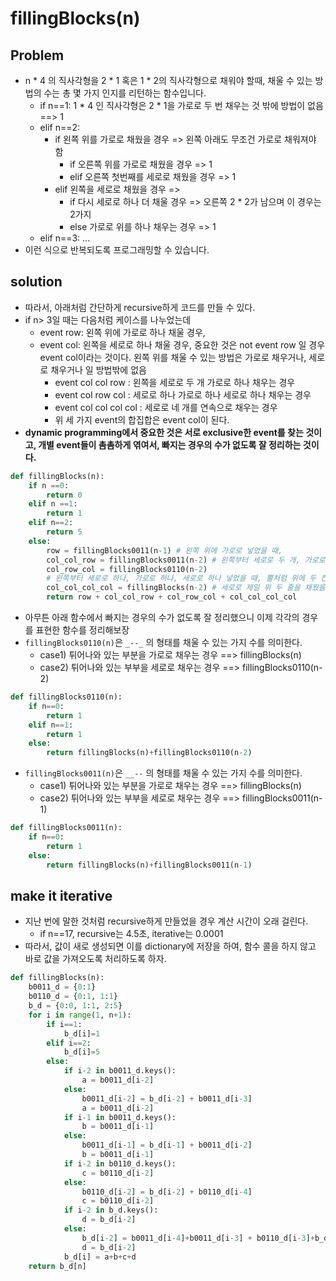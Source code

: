# fillingBlocks(n)

## Problem

- n * 4 의 직사각형을 2 * 1 혹은 1 * 2의 직사각형으로 채워야 할때, 채울 수 있는 방법의 수는 총 몇 가지 인지를 리턴하는 함수입니다. 
	- if n==1: 1 * 4 인 직사각형은 2 * 1을 가로로 두 번 채우는 것 밖에 방법이 없음 ==> 1
	- elif n==2:
		- if 왼쪽 위를 가로로 채웠을 경우 => 왼쪽 아래도 무조건 가로로 채워져야 함
			- if 오른쪽 위를 가로로 채웠을 경우 => 1
			- elif 오른쪽 첫번째를 세로로 채웠을 경우 => 1
		- elif 왼쪽을 세로로 채웠을 경우 => 
			- if 다시 세로로 하나 더 채울 경우 => 오른쪽 2 * 2가 남으며 이 경우는 2가지 
			- else 가로로 위를 하나 채우는 경우 => 1
	- elif n==3: 
		...
- 이런 식으로 반복되도록 프로그래밍할 수 있습니다. 


## solution 

- 따라서, 아래처럼 간단하게 recursive하게 코드를 만들 수 있다.
- if n> 3일 때는 다음처럼 케이스를 나누었는데 
	- event row: 왼쪽 위에 가로로 하나 채울 경우, 
	- event col: 왼쪽을 세로로 하나 채울 경우, 중요한 것은 not event row 일 경우 event col이라는 것이다. 왼쪽 위를 채울 수 있는 방법은 가로로 채우거나, 세로로 채우거나 일 방법밖에 없음
		- event col col row : 왼쪽을 세로로 두 개 가로로 하나 채우는 경우 
		- event col row col : 세로로 하나 가로로 하나 세로로 하나 채우는 경우 
		- event col col col col : 세로로 네 개를 연속으로 채우는 경우
		- 위 세 가지 event의 합집합은 event col이 된다. 
- **dynamic programming에서 중요한 것은 서로 exclusive한 event를 찾는 것이고, 개별 event들이 촘촘하게 엮여서, 빠지는 경우의 수가 없도록 잘 정리하는 것이다.**

```python
def fillingBlocks(n):
    if n ==0:
        return 0
    elif n ==1:
        return 1
    elif n==2:
        return 5
    else:
        row = fillingBlocks0011(n-1) # 왼쪽 위에 가로로 넣었을 때, 
        col_col_row = fillingBlocks0011(n-2) # 왼쪽부터 세로로 두 개, 가로로 하나 넣었을 경우, 
        col_row_col = fillingBlocks0110(n-2)
        # 왼쪽부터 세로로 하나, 가로로 하나, 세로로 하나 넣었을 때, 뿔처럼 위에 두 칸만 비는 경우 
        col_col_col_col = fillingBlocks(n-2) # 세로로 제일 위 두 줄을 채웠을 때 
        return row + col_col_row + col_row_col + col_col_col_col
```


- 아무튼 아래 함수에서 빠지는 경우의 수가 없도록 잘 정리했으니 이제 각각의 경우를 표현한 함수를 정리해보장
- `fillingBlocks0110(n)`은 `_--_` 의 형태를 채울 수 있는 가지 수를 의미한다. 
	- case1) 튀어나와 있는 부분을 가로로 채우는 경우 ==> fillingBlocks(n)
	- case2) 튀어나와 있는 부부을 세로로 채우는 경우 ==> fillingBlocks0110(n-2)

```python
def fillingBlocks0110(n):
    if n==0:
        return 1
    elif n==1:
        return 1
    else:
        return fillingBlocks(n)+fillingBlocks0110(n-2)
```

- `fillingBlocks0011(n)`은 `__--` 의 형태를 채울 수 있는 가지 수를 의미한다. 
	- case1) 튀어나와 있는 부분을 가로로 채우는 경우 ==> fillingBlocks(n)
	- case2) 튀어나와 있는 부부을 세로로 채우는 경우 ==> fillingBlocks0011(n-1)

```python
def fillingBlocks0011(n):
    if n==0:
        return 1
    else:
        return fillingBlocks(n)+fillingBlocks0011(n-1)
```


## make it iterative 

- 지난 번에 말한 것처럼 recursive하게 만들었을 경우 계산 시간이 오래 걸린다. 
	- if n==17, recursive는 4.5초, iterative는 0.0001
- 따라서, 값이 새로 생성되면 이를 dictionary에 저장을 하여, 함수 콜을 하지 않고 바로 값을 가져오도록 처리하도록 하자. 


```python
def fillingBlocks(n):
    b0011_d = {0:1}
    b0110_d = {0:1, 1:1}
    b_d = {0:0, 1:1, 2:5}
    for i in range(1, n+1):
        if i==1:
            b_d[i]=1
        elif i==2:
            b_d[i]=5
        else:
            if i-2 in b0011_d.keys():
                a = b0011_d[i-2]
            else:
                b0011_d[i-2] = b_d[i-2] + b0011_d[i-3]
                a = b0011_d[i-2]
            if i-1 in b0011_d.keys():
                b = b0011_d[i-1]
            else:
                b0011_d[i-1] = b_d[i-1] + b0011_d[i-2]
                b = b0011_d[i-1]
            if i-2 in b0110_d.keys():
                c = b0110_d[i-2]
            else:
                b0110_d[i-2] = b_d[i-2] + b0110_d[i-4]
                c = b0110_d[i-2]
            if i-2 in b_d.keys():
                d = b_d[i-2]
            else:
                b_d[i-2] = b0011_d[i-4]+b0011_d[i-3] + b0110_d[i-3]+b_d[i-4]
                d = b_d[i-2]
            b_d[i] = a+b+c+d
    return b_d[n]
```
